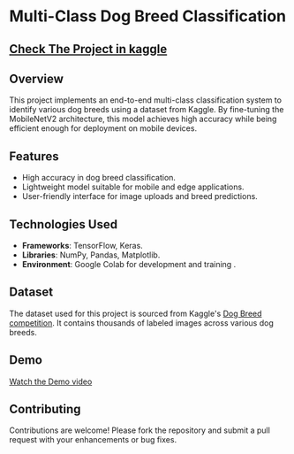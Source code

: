 # Multi-Class Dog Breed Classification

## [Check The Project in kaggle](https://www.kaggle.com/code/iamagamy/dogify/notebook)


## Overview

This project implements an end-to-end multi-class classification system to identify various dog breeds using a dataset from Kaggle. By fine-tuning the MobileNetV2 architecture, this model achieves high accuracy while being efficient enough for deployment on mobile devices.


## Features

- High accuracy in dog breed classification.
- Lightweight model suitable for mobile and edge applications.
- User-friendly interface for image uploads and breed predictions.

## Technologies Used

- **Frameworks**: TensorFlow, Keras.
- **Libraries**: NumPy, Pandas, Matplotlib.
- **Environment**: Google Colab for development and training . 

## Dataset

The dataset used for this project is sourced from Kaggle's [Dog Breed competition](https://www.kaggle.com/c/dog-breed-identification). It contains thousands of labeled images across various dog breeds.

## Demo

[Watch the Demo video](video/Demo.mp4)



## Contributing

Contributions are welcome! Please fork the repository and submit a pull request with your enhancements or bug fixes.

